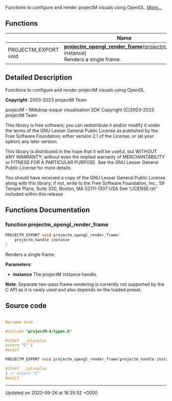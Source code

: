 Functions to configure and render projectM visuals using OpenGL.  [More...](#detailed-description)

## Functions

|                | Name           |
| -------------- | -------------- |
| PROJECTM_EXPORT void | **[projectm_opengl_render_frame](http://localhost:3000/projects/projectm/api/render__opengl#function-projectm-opengl-render-frame)**([projectm_handle](http://localhost:3000/projects/projectm/api/types#typedef-projectm-handle) instance)<br>Renders a single frame.  |

## Detailed Description

Functions to configure and render projectM visuals using OpenGL. 

**Copyright**: 2003-2023 projectM Team


projectM &ndash; Milkdrop-esque visualisation SDK Copyright (C)2003-2023 projectM Team

This library is free software; you can redistribute it and/or modify it under the terms of the GNU Lesser General Public License as published by the Free Software Foundation; either version 2.1 of the License, or (at your option) any later version.

This library is distributed in the hope that it will be useful, but WITHOUT ANY WARRANTY; without even the implied warranty of MERCHANTABILITY or FITNESS FOR A PARTICULAR PURPOSE. See the GNU Lesser General Public License for more details.

You should have received a copy of the GNU Lesser General Public License along with this library; if not, write to the Free Software Foundation, Inc., 59 Temple Place, Suite 330, Boston, MA 02111-1307 USA See 'LICENSE.txt' included within this release 


## Functions Documentation

### function projectm_opengl_render_frame

```cpp
PROJECTM_EXPORT void projectm_opengl_render_frame(
    projectm_handle instance
)
```

Renders a single frame. 

**Parameters**: 

  * **instance** The projectM instance handle. 


**Note**: Separate two-pass frame rendering is currently not supported by the C API as it is rarely used and also depends on the loaded preset.



## Source code

```cpp

#pragma once

#include "projectM-4/types.h"

#ifdef __cplusplus
extern "C" {
#endif

PROJECTM_EXPORT void projectm_opengl_render_frame(projectm_handle instance);

#ifdef __cplusplus
} // extern "C"
#endif
```


-------------------------------

Updated on 2023-09-26 at 16:35:52 +0000
